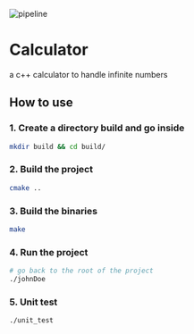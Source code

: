 ![pipeline](https://github.com/TheRealPad/calculator/actions/workflows/pipeline.yml/badge.svg)

# Calculator

a c++ calculator to handle infinite numbers

## How to use

### 1. Create a directory build and go inside
```bash
mkdir build && cd build/
```
### 2. Build the project
```bash
cmake ..
```
### 3. Build the binaries
```bash
make
```
### 4. Run the project
```bash
# go back to the root of the project
./johnDoe
```
### 5. Unit test
```bash
./unit_test
```